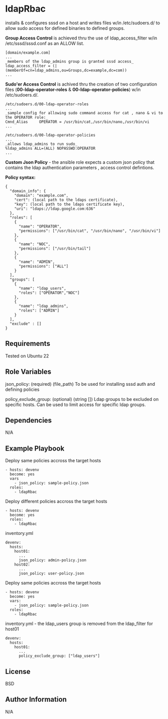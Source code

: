 ldapRbac
=========

installs & configures sssd on a host and writes files w/in /etc/sudoers.d/ to allow sudo access for defined binaries to defined groups.

  **Group Access Control** is achieved thru the use of ldap_access_filter w/in /etc/sssd/sssd.conf as an ALLOW list.

    [domain/example.com]
    ...
    _members of the ldap_admins group is granted sssd access_
    ldap_access_filter = (|(memberOf=cn=ldap_admins,ou=Groups,dc=example,dc=com))
    ...

  **Sudo'er Access Control** is achived thru the creation of two configuration files (**00-ldap-operator-roles** & **00-ldap-operator-policies**) w/in /etc/sudoers.d/.

    /etc/sudoers.d/00-ldap-operator-roles 
    ...
    _sample config for allowing sudo command access for cat , nano & vi to the OPERATOR role:_
    Cmnd_Alias     OPERATOR = /usr/bin/cat,/usr/bin/nano,/usr/bin/vi
    ...

    /etc/sudoers.d/00-ldap-operator-policies
    ...
    _allows ldap_admins to run sudo_
    %ldap_admins ALL=(ALL) NOPASSWD:OPERATOR
    ...

  **Custom Json Policy** - the ansible role expects a custom json policy that contains the ldap authentication parameters , access control defintions.

  **Policy syntax:**

    {
      "domain_info": {
        "domain": "example.com",
        "cert": (local path to the ldaps certificate),
        "key": (local path to the ldaps certificate key),
        "uri": "ldaps://ldap.google.com:636"
      },
      "roles": [
        {
          "name": "OPERATOR",
          "permissions": ["/usr/bin/cat", "/usr/bin/nano", "/usr/bin/vi"]
        },
        {
          "name": "NOC",
          "permissions": ["/usr/bin/tail"]
        },
        {
          "name": "ADMIN",
          "permissions": ["ALL"]
        }
      ],
      "groups": [
        {
          "name": "ldap_users",
          "roles": ["OPERATOR","NOC"]
        },
        {
          "name": "ldap_admins",
          "roles": ["ADMIN"]
        }
      ],
      "exclude" : []
    }

Requirements
------------

Tested on Ubuntu 22 

Role Variables
--------------

json_policy:          (required) (file_path) To be used for installing sssd auth and defining policies 

policy_exclude_group: (optional) (string []) Ldap groups to be excluded on specific hosts. Can be used to limit access for specific ldap groups.

Dependencies
------------

N/A

Example Playbook
----------------

Deploy same policies accross the target hosts

    - hosts: devenv
      become: yes
      vars
        - json_policy: sample-policy.json
      roles:
        - ldapRbac

Deploy different policies accross the target hosts


    - hosts: devenv
      become: yes
      roles:
        - ldapRbac

inventory.yml

    devenv:
      hosts:
        host01:
          ...
          json_policy: admin-policy.json
        host02:
          ...
          json_policy: user-policy.json

Deploy same policies accross the target hosts

    - hosts: devenv
      become: yes
      vars:
        - json_policy: sample-policy.json
      roles:
        - ldapRbac

inventory.yml - the ldap_users group is removed from the ldap_filter for host01

    devenv:
      hosts:
        host01:
          ...
          policy_exclude_group: ["ldap_users"]
  

License
-------

BSD

Author Information
------------------

N/A
